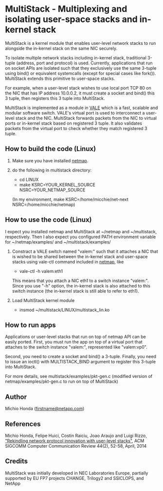 # MultiStack - Multiplexing and isolating user-space stacks and in-kernel stack

MultiStack is a kernel module that enables user-level network stacks to run alongside the in-kernel stack on the same NIC securely.

To isolate multiple network stacks including in-kernel stack, traditional 3-tuple (address, port and protocol) is used.
Currently, applications that run on socket APIs are isolated such that they exclusively use the same 3-tuple using bind() or equivalent systemcalls (except for special cases like fork()).
MultiStack extends this primitive to user-space stacks.

For example, when a user-level stack wishes to use local port TCP 80 on the NIC that has IP address 10.0.0.2, it must create a socket and bind() this 3 tuple, then registers this 3 tuple into MultiStack.

MultiStack is implemented as a module in [VALE](http://info.iet.unipi.it/~luigi/netmap/) which is a fast, scalable and modular software switch.
VALE's virtual port is used to interconnect a user-level stack and the NIC.
MultiStack forwards packets from the NIC to virtual ports or in-kernel stack based on registered 3 tuple.
It also validates packets from the virtual port to check whether they match registered 3 tuple.


## How to build the code (Linux)

1. Make sure you have installed [netmap](http://info.iet.unipi.it/~luigi/netmap/).

2. do the following in multistack directory:
	- cd LINUX
	- make KSRC=YOUR_KERNEL_SOURCE NSRC=YOUR_NETMAP_SOURCE
	
	(In my environment, make KSRC=/home/micchie/net-next NSRC=/home/micchie/netmap)
	
## How to use the code (Linux)

I expect you installed netmap and MultiStack at ~/netmap and ~/multistack, respectively. Then I also expect you configured PATH environment variable for ~/netmap/examples/ and ~/multistack/examples/ 

1. Constract a VALE switch named "valem:" such that it attaches a NIC that is wished to be shared between the in-kernel stack and user-space stacks using vale-ctl command included in [netmap](http://info.iet.unipi.it/~luigi/netmap/), like
	- vale-ctl -h valem:eth1
	
	This means that you attach a NIC eth1 to a switch instance "valem:". Since you use "-h" option, the in-kernel stack is also attached to this switch instance (the in-kernel stack is still able to refer to eth1).
	
2. Load MultiStack kernel module
	- insmod ~/multistack/LINUX/multistack_lin.ko
	
## How to run apps

Applications or user-level stacks that run on top of netmap API can be easily ported.
First, you must run the app on top of a virtual port that attaches to the switch instance "valem:", represented like "valem:vp0".

Second, you need to create a socket and bind() a 3-tuple.
Finally, you need to issue an ioctl() with MULTISTACK_BIND argument to register this 3-tuple into MultiStack.

For more details, see multistack/examples/pkt-gen.c (modified version of netmap/examples/pkt-gen.c to run on top of MultiStack)
	
## Author

Michio Honda (firstname@netapp.com)
	

## References

Michio Honda, Felipe Huici, Costin Raiciu, Joao Araujo and Luigi Rizzo, ["Rekindling network protocol innovation with user-level stacks"](http://www.sigcomm.org/sites/default/files/ccr/papers/2014/April/0000000-0000006.pdf), ACM SIGCOMM Computer Communication Review 44(2), 52-58, April, 2014


## Credits

MultiStack was initially developed in NEC Laboratories Europe, partially supported by EU FP7 projects CHANGE, Trilogy2 and SSICLOPS, and NetApp

